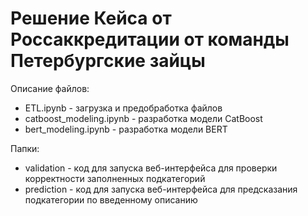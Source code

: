 # Решение Кейса от Россаккредитации от команды Петербургские зайцы
Описание файлов:
- ETL.ipynb - загрузка и предобработка файлов
- catboost_modeling.ipynb - разработка модели CatBoost
- bert_modeling.ipynb - разработка модели BERT

Папки:
- validation - код для запуска веб-интерфейса для проверки корректности заполненных подкатегорий
- prediction - код для запуска веб-интерфейса для предсказания подкатегории по введенному описанию
